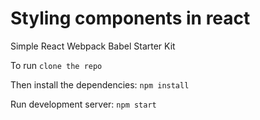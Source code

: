 # Styling components in react



Simple React Webpack Babel Starter Kit

To run
`clone the repo`

Then install the dependencies:
`npm install`

Run development server:
`npm start`
